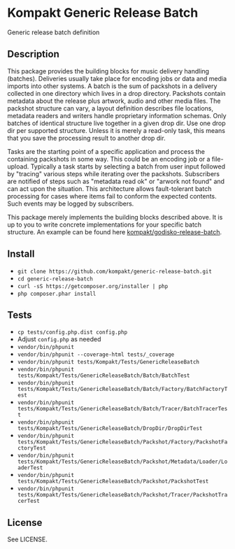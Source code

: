 # Kompakt Generic Release Batch

Generic release batch definition

## Description

This package provides the building blocks for music delivery handling (batches). Deliveries usually take place for encoding jobs or data and media imports into other systems. A batch is the sum of packshots in a delivery collected in one directory which lives in a drop directory. Packshots contain metadata about the release plus artwork, audio and other media files. The packshot structure can vary, a layout definition describes file locations, metadata readers and writers handle proprietary information schemas. Only batches of identical structure live together in a given drop dir. Use one drop dir per supported structure. Unless it is merely a read-only task, this means that you save the processing result to another drop dir.

Tasks are the starting point of a specific application and process the containing packshots in some way. This could be an encoding job or a file-upload. Typically a task starts by selecting a batch from user input followed by "tracing" various steps while iterating over the packshots. Subscribers are notified of steps such as "metadata read ok" or "arwork not found" and can act upon the situation. This architecture allows fault-tolerant batch processing for cases where items fail to conform the expected contents. Such events may be logged by subscribers.

This package merely implements the building blocks described above. It is up to you to write concrete implementations for your specific batch structure. An example can be found here [kompakt/godisko-release-batch](http://github.com/kompakt/godisko-release-batch).

## Install

+ `git clone https://github.com/kompakt/generic-release-batch.git`
+ `cd generic-release-batch`
+ `curl -sS https://getcomposer.org/installer | php`
+ `php composer.phar install`

## Tests

+ `cp tests/config.php.dist config.php`
+ Adjust `config.php` as needed
+ `vendor/bin/phpunit`
+ `vendor/bin/phpunit --coverage-html tests/_coverage`
+ `vendor/bin/phpunit tests/Kompakt/Tests/GenericReleaseBatch`
+ `vendor/bin/phpunit tests/Kompakt/Tests/GenericReleaseBatch/Batch/BatchTest`
+ `vendor/bin/phpunit tests/Kompakt/Tests/GenericReleaseBatch/Batch/Factory/BatchFactoryTest`
+ `vendor/bin/phpunit tests/Kompakt/Tests/GenericReleaseBatch/Batch/Tracer/BatchTracerTest`
+ `vendor/bin/phpunit tests/Kompakt/Tests/GenericReleaseBatch/DropDir/DropDirTest`
+ `vendor/bin/phpunit tests/Kompakt/Tests/GenericReleaseBatch/Packshot/Factory/PackshotFactoryTest`
+ `vendor/bin/phpunit tests/Kompakt/Tests/GenericReleaseBatch/Packshot/Metadata/Loader/LoaderTest`
+ `vendor/bin/phpunit tests/Kompakt/Tests/GenericReleaseBatch/Packshot/PackshotTest`
+ `vendor/bin/phpunit tests/Kompakt/Tests/GenericReleaseBatch/Packshot/Tracer/PackshotTracerTest`

## License

See LICENSE.